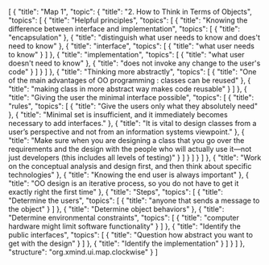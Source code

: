 [
  {
    "title": "Map 1",
    "topic": {
      "title": "2. How to Think in Terms of Objects",
      "topics": [
        {
          "title": "Helpful principles",
          "topics": [
            {
              "title": "Knowing the difference between interface and implementation",
              "topics": [
                {
                  "title": "encapsulation"
                },
                {
                  "title": "distinguish what user needs to know and does't need to know"
                },
                {
                  "title": "interface",
                  "topics": [
                    {
                      "title": "what user needs to know"
                    }
                  ]
                },
                {
                  "title": "implementation",
                  "topics": [
                    {
                      "title": "what user doesn't need to know"
                    },
                    {
                      "title": "does not invoke any change to the user's code"
                    }
                  ]
                }
              ]
            },
            {
              "title": "Thinking more abstractly",
              "topics": [
                {
                  "title": "One of the main advantages of OO programming : classes can be reused"
                },
                {
                  "title": "making class in more abstract way makes code reusable"
                }
              ]
            },
            {
              "title": "Giving the user the minimal interface possible",
              "topics": [
                {
                  "title": "rules",
                  "topics": [
                    {
                      "title": "Give the users only what they absolutely need"
                    },
                    {
                      "title": "Minimal set is insufficient, and it immediately becomes necessary to add interfaces."
                    },
                    {
                      "title": "It is vital to design classes from a user’s perspective and not from an information systems viewpoint."
                    },
                    {
                      "title": "Make sure when you are designing a class that you go over the requirements and the design with the people who will actually use it—not just developers (this includes all levels of testing)"
                    }
                  ]
                }
              ]
            }
          ]
        },
        {
          "title": "Work on the conceptual analysis and design first, and then think about specific technologies"
        },
        {
          "title": "Knowing the end user is always important"
        },
        {
          "title": "OO design is an iterative process, so you do not have to get it exactly right the first time"
        },
        {
          "title": "Steps",
          "topics": [
            {
              "title": "Determine the users",
              "topics": [
                {
                  "title": "anyone that sends a message to the object"
                }
              ]
            },
            {
              "title": "Determine object behaviors"
            },
            {
              "title": "Determine environmental constraints",
              "topics": [
                {
                  "title": "computer hardware might limit software functionality"
                }
              ]
            },
            {
              "title": "Identify the public interfaces",
              "topics": [
                {
                  "title": "Question how abstract you want to get with the design"
                }
              ]
            },
            {
              "title": "Identify the implementation"
            }
          ]
        }
      ]
    },
    "structure": "org.xmind.ui.map.clockwise"
  }
]